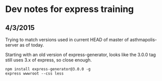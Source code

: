
# Dev notes for express training

## 4/3/2015

Trying to match versions used in current HEAD of master of asthmapolis-server as of today.

Starting with an old version of express-generator, looks like the 3.0.0 tag still uses 3.x of express, so close enough.

```
npm install express-generator@3.0.0 -g
express wwwroot --css less
```

